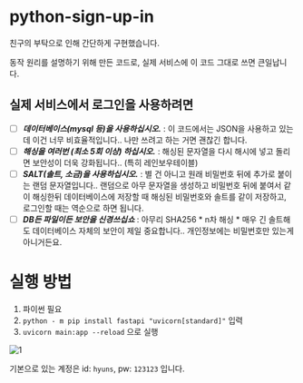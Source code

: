 # python-sign-up-in
친구의 부탁으로 인해 간단하게 구현했습니다.

동작 원리를 설명하기 위해 만든 코드로, 실제 서비스에 이 코드 그대로 쓰면 큰일납니다. 

## 실제 서비스에서 로그인을 사용하려면
- [ ] _**데이터베이스(mysql 등)을 사용하십시오.**_ : 이 코드에서는 JSON을 사용하고 있는데 이건 너무 비효율적입니다.. 나만 쓰려고 하는 거면 괜찮긴 합니다.
- [ ] _**해싱을 여러번 (최소 5회 이상) 하십시오.**_ : 해싱된 문자열을 다시 해시에 넣고 돌리면 보안성이 더욱 강화됩니다.. (특히 레인보우테이블)
- [ ] _**SALT(솔트, 소금)을 사용하십시오.**_ : 별 건 아니고 원래 비밀번호 뒤에 추가로 붙이는 랜덤 문자열입니다.. 랜덤으로 아무 문자열을 생성하고 비밀번호 뒤에 붙여서 같이 해싱한뒤 데이터베이스에 저장할 때 해싱된 비밀번호와 솔트를 같이 저장하고, 로그인할 때는 역순으로 하면 됩니다.
- [ ] _**DB든 파일이든 보안을 신경쓰십쇼**_ : 아무리 SHA256 * n차 해싱 * 매우 긴 솔트해도 데이터베이스 자체의 보안이 제일 중요합니다.. 개인정보에는 비밀번호만 있는게 아니거든요.
 
# 실행 방법
1. 파이썬 필요
2. `python - m pip install fastapi "uvicorn[standard]"` 입력
3. `uvicorn main:app --reload` 으로 실행


![1](https://user-images.githubusercontent.com/46562466/181696990-d3951151-433f-4d45-ba01-b2e5204bc619.gif)

기본으로 있는 계정은 id: `hyuns`, pw: `123123` 입니다.
